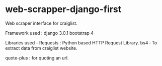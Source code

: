 # web-scrapper-django-first
Web scraper interface for craiglist. 



Framework used : 
django 3.0.1
bootstrap 4

Libraries used -
  Requests : Python based HTTP Request Library.
  bs4 : To extract data from craiglist website.
  
quote-plus : for quoting an url.



  
  
